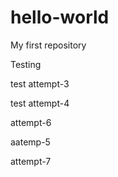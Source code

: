 # hello-world
My first repository

Testing

test attempt-3

test attempt-4

attempt-6

aatemp-5


attempt-7